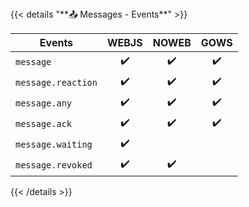 <div></div>
{{< details "**📤 Messages - Events**" >}}

| **Events**         | WEBJS | NOWEB | GOWS |
|--------------------|:-----:|:-----:|:----:|
| `message`          |  ✔️   |  ✔️   |  ✔️  |
| `message.reaction` |  ✔️   |  ✔️   |  ✔️  |
| `message.any`      |  ✔️   |  ✔️   |  ✔️  |
| `message.ack`      |  ✔️   |  ✔️   |  ✔️  |
| `message.waiting`  |  ✔️   |       |      |
| `message.revoked`  |  ✔️   |  ✔️   |      |

{{< /details >}}
